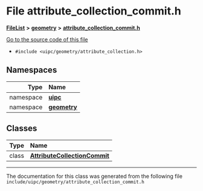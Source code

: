 

# File attribute\_collection\_commit.h



[**FileList**](files.md) **>** [**geometry**](dir_04894967a28d068f10a69f6e8a07a2cb.md) **>** [**attribute\_collection\_commit.h**](attribute__collection__commit_8h.md)

[Go to the source code of this file](attribute__collection__commit_8h_source.md)



* `#include <uipc/geometry/attribute_collection.h>`













## Namespaces

| Type | Name |
| ---: | :--- |
| namespace | [**uipc**](namespaceuipc.md) <br> |
| namespace | [**geometry**](namespaceuipc_1_1geometry.md) <br> |


## Classes

| Type | Name |
| ---: | :--- |
| class | [**AttributeCollectionCommit**](classuipc_1_1geometry_1_1_attribute_collection_commit.md) <br> |



















































------------------------------
The documentation for this class was generated from the following file `include/uipc/geometry/attribute_collection_commit.h`

